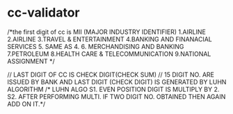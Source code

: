 # cc-validator
/*the first digit of cc is MII (MAJOR INDUSTRY IDENTIFIER)
1.AIRLINE
2.AIRLINE
3.TRAVEL & ENTERTAINMENT
4.BANKING AND FINANACIAL SERVICES
5. SAME AS 4.
6. MERCHANDISING AND BANKING
7.PETROLEUM
8.HEALTH CARE & TELECOMMUNICATION
9.NATIONAL ASSIGNMENT 
*/

// LAST DIGIT OF CC IS CHECK DIGIT(CHECK SUM)
// 15 DIGIT NO. ARE ISSUED BY BANK AND LAST DIGIT (CHECK DIGIT) IS GENERATED BY LUHN ALGORITHM
/* LUHN ALGO
S1. EVEN POSITION DIGIT IS MULTIPLY BY 2.
S2. AFTER PERFORMING MULTI. IF TWO DIGIT NO. OBTAINED THEN AGAIN ADD ON IT.*/
